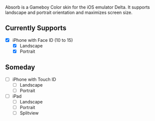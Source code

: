 Absorb is a Gameboy Color skin for the iOS emulator Delta. It supports landscape and portrait orientation and maximizes screen size.

## Currently Supports
- [x] iPhone with Face ID (10 to 15)
    - [x] Landscape
    - [x] Portrait

## Someday
- [ ] iPhone with Touch ID
    - [ ] Landscape
    - [ ] Portrait

- [ ] iPad
    - [ ] Landscape
    - [ ] Portrait
    - [ ] Splitview
